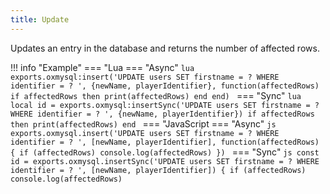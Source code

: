 ```yaml
---
title: Update
---
```

Updates an entry in the database and returns the number of affected rows.

!!! info "Example"
	=== "Lua
		=== "Async"
		```lua
		exports.oxmysql:insert('UPDATE users SET firstname = ? WHERE identifier = ? ', {newName, playerIdentifier}, function(affectedRows)
			if affectedRows then
				print(affectedRows)
			end
		end)
		```
		=== "Sync"
		```lua
		local id = exports.oxmysql:insertSync('UPDATE users SET firstname = ? WHERE identifier = ? ', {newName, playerIdentifier})
		if affectedRows then
			print(affectedRows)
		end
		```
	=== "JavaScript
		=== "Async"
		```js
		exports.oxmysql.insert('UPDATE users SET firstname = ? WHERE identifier = ? ', [newName, playerIdentifier], function(affectedRows) {
		  if (affectedRows)
		    console.log(affectedRows)
		})
		```
		=== "Sync"
		```js
		const id = exports.oxmysql.insertSync('UPDATE users SET firstname = ? WHERE identifier = ? ', [newName, playerIdentifier]) {
		if (affectedRows)
		  console.log(affectedRows)
		```